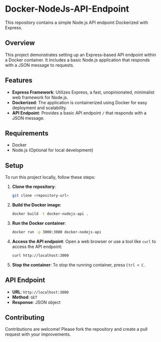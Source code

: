 # Docker-NodeJs-API-Endpoint

This repository contains a simple Node.js API endpoint Dockerized with Express.

## Overview

This project demonstrates setting up an Express-based API endpoint within a Docker container. It includes a basic Node.js application that responds with a JSON message to requests.

## Features

- **Express Framework**: Utilizes Express, a fast, unopinionated, minimalist web framework for Node.js.
- **Dockerized**: The application is containerized using Docker for easy deployment and scalability.
- **API Endpoint**: Provides a basic API endpoint `/` that responds with a JSON message.

## Requirements

- Docker
- Node.js (Optional for local development)

## Setup

To run this project locally, follow these steps:

1. **Clone the repository**:
   ```bash
   git clone <repository-url>
   ```

2. **Build the Docker image**:
   ```bash
   docker build -t docker-nodejs-api .
   ```

3. **Run the Docker container**:
   ```bash
   docker run -p 3000:3000 docker-nodejs-api
   ```

4. **Access the API endpoint**:
   Open a web browser or use a tool like `curl` to access the API endpoint:
   ```bash
   curl http://localhost:3000
   ```

5. **Stop the container**:
   To stop the running container, press `Ctrl + C`.

## API Endpoint

- **URL**: `http://localhost:3000`
- **Method**: `GET`
- **Response**: JSON object

## Contributing

Contributions are welcome! Please fork the repository and create a pull request with your improvements.
